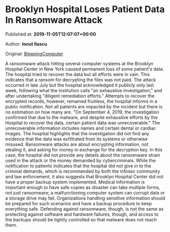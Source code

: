 
# Brooklyn Hospital Loses Patient Data In Ransomware Attack

Published at: **2019-11-05T12:07:07+00:00**

Author: **Ionut Ilascu**

Original: [BleepingComputer](https://www.bleepingcomputer.com/news/security/brooklyn-hospital-loses-patient-data-in-ransomware-attack/)

A ransomware attack hitting several computer systems at the Brooklyn Hospital Center in New York caused permanent loss of some patient's data.
The hospital tried to recover the data but all efforts were in vain. This indicates that a ransom for decrypting the files was not paid.
The attack occurred in late July but the hospital acknowledged it publicly only last week, following what the institution calls "an exhaustive investigation," and after undertaking "diligent remediation efforts."
Attempts to recover the encrypted records, however, remained fruitless, the hospital informs in a public notification. Not all patients are impacted by the incident but there is no estimation on how many are.
"On September 4, 2019, the investigation confirmed that due to the malware, and despite exhaustive efforts by the Hospital to recover the data, certain patient data was unrecoverable."
The unrecoverable information includes names and certain dental or cardiac images. The hospital highlights that the investigation did not find any evidence that the data was exfiltrated from its systems or otherwise misused.
Ransomware attacks are about encrypting information, not stealing it, and asking for money in exchange for the decryption key.
In this case, the hospital did not provide any details about the ransomware strain used in the attack or the money demanded by cybercriminals.
While the notification to patients indicates that the hospital did not give in to the criminal demands, which is recommended by both the infosec community and law enforcement, it also suggests that Brooklyn Hospital Center did not have a proper backup system implemented.
Medical information is important enough to have safe copies as disaster can take multiple forms, not just ransomware; a malfunctioning computer system can corrupt data or a storage drive may fail.
Organizations handling sensitive information should be prepared for such scenarios and have a backup procedure to keep everything safe.
Defending against ransomware, though, is not the same as protecting against software and hardware failures, though, and access to the backups should be tightly controlled so that malware does not reach them.
